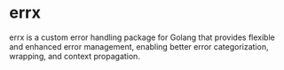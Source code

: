# errx
errx is a custom error handling package for Golang that provides flexible and enhanced error management, enabling better error categorization, wrapping, and context propagation.
